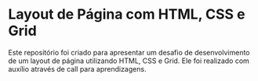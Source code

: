 # Layout de Página com HTML, CSS e Grid

Este repositório foi criado para apresentar um desafio de desenvolvimento de um layout de página utilizando HTML, CSS e Grid. Ele foi realizado com auxílio através de call para aprendizagens.
